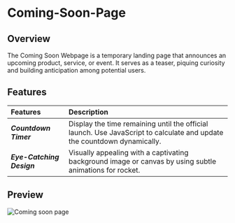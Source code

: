 # Coming-Soon-Page

## Overview
The Coming Soon Webpage is a temporary landing page that announces an upcoming product, service, or event. It serves as a teaser, piquing curiosity and building anticipation among potential users.

## Features
| Features | Description | 
|:------------------|:----------|
| ***Countdown Timer*** | Display the time remaining until the official launch. Use JavaScript to calculate and update the countdown dynamically.|
| ***Eye-Catching Design*** | Visually appealing with a captivating background image or canvas by using subtle animations for rocket.|

## Preview
![Coming soon page]()
